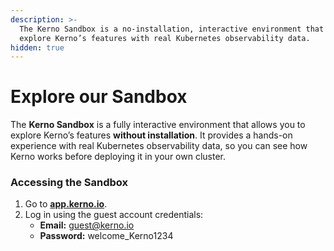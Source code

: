 ```yaml
---
description: >-
  The Kerno Sandbox is a no-installation, interactive environment that lets you
  explore Kerno’s features with real Kubernetes observability data.
hidden: true
---
```


# Explore our Sandbox

The **Kerno Sandbox** is a fully interactive environment that allows you to explore Kerno’s features **without installation**. It provides a hands-on experience with real Kubernetes observability data, so you can see how Kerno works before deploying it in your own cluster.

### **Accessing the Sandbox**

1. Go to [**app.kerno.io**](https://app.kerno.io/?origin=docssandbox).
2. Log in using the guest account credentials:
   * **Email:** guest@kerno.io
   * **Password:** welcome\_Kerno1234
